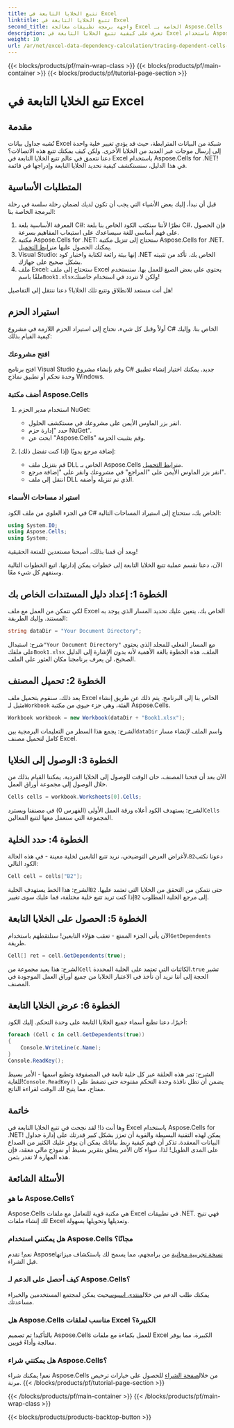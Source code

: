 ```yaml
---
title: تتبع الخلايا التابعة في Excel
linktitle: تتبع الخلايا التابعة في Excel
second_title: واجهة برمجة تطبيقات معالجة Excel الخاصة بـ Aspose.Cells .NET
description: تعرف على كيفية تتبع الخلايا التابعة في Excel باستخدام Aspose.Cells for .NET من خلال هذا البرنامج التعليمي السهل المتابعة.
weight: 10
url: /ar/net/excel-data-dependency-calculation/tracing-dependent-cells-in-excel/
---
```


{{< blocks/products/pf/main-wrap-class >}}
{{< blocks/products/pf/main-container >}}
{{< blocks/products/pf/tutorial-page-section >}}

# تتبع الخلايا التابعة في Excel

## مقدمة

تُشبه جداول بيانات Excel شبكة من البيانات المترابطة، حيث قد يؤدي تغيير خلية واحدة إلى إرسال موجات عبر العديد من الخلايا الأخرى. ولكن كيف يمكنك تتبع هذه الاتصالات؟ دعنا نتعمق في عالم تتبع الخلايا التابعة في Excel باستخدام Aspose.Cells for .NET! في هذا الدليل، سنستكشف كيفية تحديد الخلايا التابعة وإدراجها في قائمة. 

## المتطلبات الأساسية

قبل أن نبدأ، إليك بعض الأشياء التي يجب أن تكون لديك لضمان رحلة سلسة في رحلة البرمجة الخاصة بنا:

1. المعرفة الأساسية بلغة C#: نظرًا لأننا سنكتب الكود الخاص بنا بلغة C#، فإن الحصول على فهم أساسي للغة سيساعدك على استيعاب المفاهيم بسرعة.
2.  مكتبة Aspose.Cells for .NET: ستحتاج إلى تنزيل مكتبة Aspose.Cells for .NET. يمكنك الحصول عليها من[رابط التحميل](https://releases.aspose.com/cells/net/).
3. Visual Studio: إنها بيئة رائعة لكتابة واختبار كود .NET الخاص بك. تأكد من تثبيته بشكل صحيح على جهازك. 
4.  ملف Excel: ستحتاج إلى ملف Excel يحتوي على بعض الصيغ للعمل بها. سنستخدم ملفًا باسم`Book1.xlsx`ولكن لا تتردد في استخدام خاصتك!

هل أنت مستعد للانطلاق وتتبع تلك الخلايا؟ دعنا ننتقل إلى التفاصيل!

## استيراد الحزم

أولاً وقبل كل شيء، نحتاج إلى استيراد الحزم اللازمة في مشروع C# الخاص بنا. وإليك كيفية القيام بذلك:

### افتح مشروعك

افتح برنامج Visual Studio وقم بإنشاء مشروع C# جديد. يمكنك اختيار إنشاء تطبيق وحدة تحكم أو تطبيق نماذج Windows.

### أضف مكتبة Aspose.Cells

1. استخدام مدير الحزم NuGet: 
   - انقر بزر الماوس الأيمن على مشروعك في مستكشف الحلول.
   - حدد "إدارة حزم NuGet".
   - ابحث عن "Aspose.Cells" وقم بتثبيت الحزمة.

2. إضافة مرجع يدويًا (إذا كنت تفضل ذلك): 
   -  قم بتنزيل ملف DLL الخاص بـ Aspose.Cells من[رابط التحميل](https://releases.aspose.com/cells/net/).
   - انقر بزر الماوس الأيمن على "المراجع" في مشروعك وانقر على "إضافة مرجع".
   - انتقل إلى ملف DLL الذي تم تنزيله وأضفه.

### استيراد مساحات الأسماء

في الجزء العلوي من ملف الكود C# الخاص بك، ستحتاج إلى استيراد المساحات التالية:

```csharp
using System.IO;
using Aspose.Cells;
using System;
```

وبعد أن قمنا بذلك، أصبحنا مستعدين للمتعة الحقيقية!

الآن، دعنا نقسم عملية تتبع الخلايا التابعة إلى خطوات يمكن إدارتها. اتبع الخطوات التالية وسنفهم كل شيء معًا.

## الخطوة 1: إعداد دليل المستندات الخاص بك

لكي تتمكن من العمل مع ملف Excel الخاص بك، يتعين عليك تحديد المسار الذي يوجد به المستند. وإليك الطريقة:

```csharp
string dataDir = "Your Document Directory";
```

 شرح: استبدال`"Your Document Directory"` مع المسار الفعلي للمجلد الذي يحتوي على ملفك`Book1.xlsx` الملف. هذه الخطوة بالغة الأهمية لأنه بدون الإشارة إلى الدليل الصحيح، لن يعرف برنامجنا مكان العثور على الملف.

## الخطوة 2: تحميل المصنف

 بعد ذلك، سنقوم بتحميل ملف Excel الخاص بنا إلى البرنامج. يتم ذلك عن طريق إنشاء مثيل لـ`Workbook` الفئة، وهي جزء حيوي من مكتبة Aspose.Cells.

```csharp
Workbook workbook = new Workbook(dataDir + "Book1.xlsx");
```

 الشرح: يجمع هذا السطر من التعليمات البرمجية بين`dataDir` واسم الملف لإنشاء مسار كامل لتحميل مصنف Excel. 

## الخطوة 3: الوصول إلى الخلايا

الآن بعد أن فتحنا المصنف، حان الوقت للوصول إلى الخلايا الفردية. يمكننا القيام بذلك من خلال الوصول إلى مجموعة أوراق العمل.

```csharp
Cells cells = workbook.Worksheets[0].Cells;
```

 الشرح: يستهدف الكود أعلاه ورقة العمل الأولى (الفهرس 0) في مصنفنا ويسترد`Cells` المجموعة التي سنعمل معها لتتبع المعالين.

## الخطوة 4: حدد الخلية

لأغراض العرض التوضيحي، نريد تتبع التابعين لخلية معينة - في هذه الحالة،`B2`دعونا نكتب الكود التالي:

```csharp
Cell cell = cells["B2"];
```

 الشرح: هذا الخط يستهدف الخلية`B2` حتى نتمكن من التحقق من الخلايا التي تعتمد عليها. إذا كنت تريد تتبع خلية مختلفة، فما عليك سوى تغيير`B2` إلى مرجع الخلية المطلوب. 

## الخطوة 5: الحصول على الخلايا التابعة

 الآن يأتي الجزء الممتع - تعقب هؤلاء التابعين! سنلتقطهم باستخدام`GetDependents` طريقة.

```csharp
Cell[] ret = cell.GetDependents(true);
```

 الشرح: هذا يعيد مجموعة من`Cell` الكائنات التي تعتمد على الخلية المحددة.`true` تشير الحجة إلى أننا نريد أن نأخذ في الاعتبار الخلايا من جميع أوراق العمل الموجودة في المصنف.

## الخطوة 6: عرض الخلايا التابعة

أخيرًا، دعنا نطبع أسماء جميع الخلايا التابعة على وحدة التحكم. إليك الكود:

```csharp
foreach (Cell c in cell.GetDependents(true))
{
    Console.WriteLine(c.Name);
}
Console.ReadKey();
```

 الشرح: تمر هذه الحلقة عبر كل خلية تابعة في المصفوفة وتطبع اسمها - الأمر بسيط للغاية!`Console.ReadKey()` يضمن أن تظل نافذة وحدة التحكم مفتوحة حتى تضغط على مفتاح، مما يتيح لك الوقت لقراءة الناتج.

## خاتمة

وها أنت ذا! لقد نجحت في تتبع الخلايا التابعة في Excel باستخدام Aspose.Cells for .NET! يمكن لهذه التقنية البسيطة والقوية أن تعزز بشكل كبير قدرتك على إدارة جداول البيانات المعقدة. تذكر أن فهم كيفية ربط بياناتك يمكن أن يوفر عليك الكثير من الصداع على المدى الطويل! لذا، سواء كان الأمر يتعلق بتقرير بسيط أو نموذج مالي معقد، فإن هذه المهارة لا تقدر بثمن.

## الأسئلة الشائعة

### ما هو Aspose.Cells؟
Aspose.Cells هي مكتبة قوية للتعامل مع ملفات Excel في تطبيقات .NET. فهي تتيح لك إنشاء ملفات Excel وتعديلها وتحويلها بسهولة.

### هل يمكنني استخدام Aspose.Cells مجانًا؟
 نعم! تقدم Aspose[نسخة تجريبية مجانية](https://releases.aspose.com/) من برامجهم، مما يسمح لك باستكشاف ميزاتها قبل الشراء.

### كيف أحصل على الدعم لـ Aspose.Cells؟
 يمكنك طلب الدعم من خلال[منتدى اسبوس](https://forum.aspose.com/c/cells/9)حيث يمكن لمجتمع المستخدمين والخبراء مساعدتك. 

### هل Aspose.Cells مناسب لملفات Excel الكبيرة؟
بالتأكيد! تم تصميم Aspose.Cells للعمل بكفاءة مع ملفات Excel الكبيرة، مما يوفر معالجة وأداءً قويين.

### هل يمكنني شراء Aspose.Cells؟
 نعم! يمكنك شراء Aspose.Cells من خلال[صفحة الشراء](https://purchase.aspose.com/buy) للحصول على خيارات ترخيص مرنة.
{{< /blocks/products/pf/tutorial-page-section >}}

{{< /blocks/products/pf/main-container >}}
{{< /blocks/products/pf/main-wrap-class >}}

{{< blocks/products/products-backtop-button >}}
